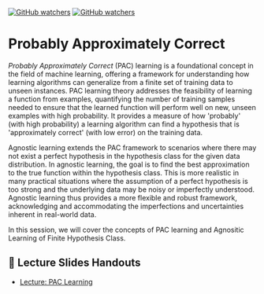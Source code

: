 [![GitHub watchers](https://img.shields.io/badge/tulip--lab-Statistical--Machine--Learning-brightgreen)](../README.md)
[![GitHub watchers](https://img.shields.io/badge/Module-Parameter--Estimation-orange)](README.md)

# Probably Approximately Correct

*Probably Approximately Correct* (PAC) learning is a foundational concept in the field of machine learning, offering a framework for understanding how learning algorithms can generalize from a finite set of training data to unseen instances. PAC learning theory addresses the feasibility of learning a function from examples, quantifying the number of training samples needed to ensure that the learned function will perform well on new, unseen examples with high probability. It provides a measure of how 'probably' (with high probability) a learning algorithm can find a hypothesis that is 'approximately correct' (with low error) on the training data.

Agnostic learning extends the PAC framework to scenarios where there may not exist a perfect hypothesis in the hypothesis class for the given data distribution. In agnostic learning, the goal is to find the best approximation to the true function within the hypothesis class. This is more realistic in many practical situations where the assumption of a perfect hypothesis is too strong and the underlying data may be noisy or imperfectly understood. Agnostic learning thus provides a more flexible and robust framework, acknowledging and accommodating the imperfections and uncertainties inherent in real-world data.

In this session, we will cover the concepts of PAC learning and Agnositic Learning of Finite Hypothesis Class.


## :notebook_with_decorative_cover: Lecture Slides Handouts

- [Lecture: PAC Learning](https://github.com/tulip-lab/handouts/blob/main/SML/FLIP12.pdf) 

